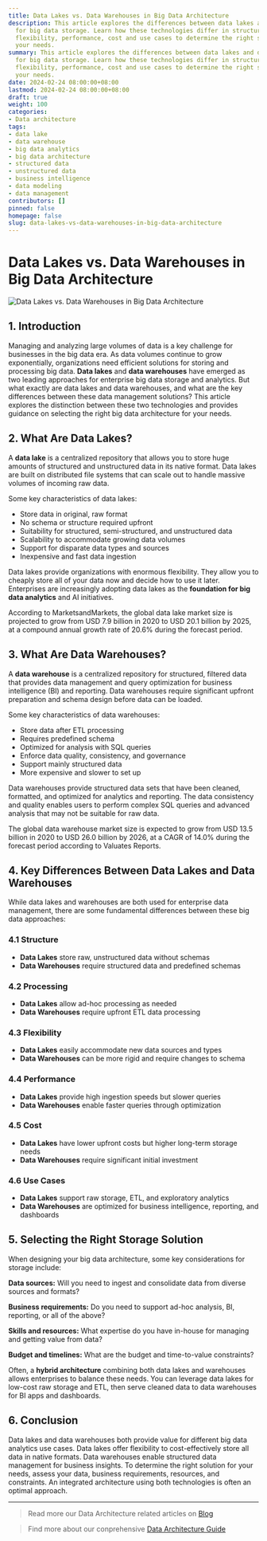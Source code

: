 ```yaml
---
title: Data Lakes vs. Data Warehouses in Big Data Architecture
description: This article explores the differences between data lakes and data warehouses
  for big data storage. Learn how these technologies differ in structure, processing,
  flexibility, performance, cost and use cases to determine the right solution for
  your needs.
summary: This article explores the differences between data lakes and data warehouses
  for big data storage. Learn how these technologies differ in structure, processing,
  flexibility, performance, cost and use cases to determine the right solution for
  your needs.
date: 2024-02-24 08:00:00+08:00
lastmod: 2024-02-24 08:00:00+08:00
draft: true
weight: 100
categories:
- Data architecture
tags:
- data lake
- data warehouse
- big data analytics
- big data architecture
- structured data
- unstructured data
- business intelligence
- data modeling
- data management
contributors: []
pinned: false
homepage: false
slug: data-lakes-vs-data-warehouses-in-big-data-architecture
---
```



# Data Lakes vs. Data Warehouses in Big Data Architecture

![Data Lakes vs. Data Warehouses in Big Data Architecture](https://cdn.sa.net/2024/02/20/PhSCTXBMduU68zZ.png)

## 1. Introduction

Managing and analyzing large volumes of data is a key challenge for businesses in the big data era. As data volumes continue to grow exponentially, organizations need efficient solutions for storing and processing big data. **Data lakes** and **data warehouses** have emerged as two leading approaches for enterprise big data storage and analytics. But what exactly are data lakes and data warehouses, and what are the key differences between these data management solutions? This article explores the distinction between these two technologies and provides guidance on selecting the right big data architecture for your needs.  

## 2. What Are Data Lakes?

A **data lake** is a centralized repository that allows you to store huge amounts of structured and unstructured data in its native format. Data lakes are built on distributed file systems that can scale out to handle massive volumes of incoming raw data. 

Some key characteristics of data lakes:

- Store data in original, raw format
- No schema or structure required upfront
- Suitability for structured, semi-structured, and unstructured data
- Scalability to accommodate growing data volumes
- Support for disparate data types and sources
- Inexpensive and fast data ingestion

Data lakes provide organizations with enormous flexibility. They allow you to cheaply store all of your data now and decide how to use it later. Enterprises are increasingly adopting data lakes as the **foundation for big data analytics** and AI initiatives.

According to MarketsandMarkets, the global data lake market size is projected to grow from USD 7.9 billion in 2020 to USD 20.1 billion by 2025, at a compound annual growth rate of 20.6% during the forecast period.

## 3. What Are Data Warehouses?

A **data warehouse** is a centralized repository for structured, filtered data that provides data management and query optimization for business intelligence (BI) and reporting. Data warehouses require significant upfront preparation and schema design before data can be loaded.

Some key characteristics of data warehouses:

- Store data after ETL processing
- Requires predefined schema
- Optimized for analysis with SQL queries  
- Enforce data quality, consistency, and governance
- Support mainly structured data
- More expensive and slower to set up 

Data warehouses provide structured data sets that have been cleaned, formatted, and optimized for analytics and reporting. The data consistency and quality enables users to perform complex SQL queries and advanced analysis that may not be suitable for raw data.

The global data warehouse market size is expected to grow from USD 13.5 billion in 2020 to USD 26.0 billion by 2026, at a CAGR of 14.0% during the forecast period according to Valuates Reports.

## 4. Key Differences Between Data Lakes and Data Warehouses

While data lakes and warehouses are both used for enterprise data management, there are some fundamental differences between these big data approaches:

### 4.1 Structure

- **Data Lakes** store raw, unstructured data without schemas
- **Data Warehouses** require structured data and predefined schemas

### 4.2 Processing

- **Data Lakes** allow ad-hoc processing as needed 
- **Data Warehouses** require upfront ETL data processing

### 4.3 Flexibility

- **Data Lakes** easily accommodate new data sources and types
- **Data Warehouses** can be more rigid and require changes to schema

### 4.4 Performance

- **Data Lakes** provide high ingestion speeds but slower queries
- **Data Warehouses** enable faster queries through optimization 

### 4.5 Cost

- **Data Lakes** have lower upfront costs but higher long-term storage needs
- **Data Warehouses** require significant initial investment 

### 4.6 Use Cases

- **Data Lakes** support raw storage, ETL, and exploratory analytics
- **Data Warehouses** are optimized for business intelligence, reporting, and dashboards

## 5. Selecting the Right Storage Solution 

When designing your big data architecture, some key considerations for storage include:

**Data sources:** Will you need to ingest and consolidate data from diverse sources and formats?

**Business requirements:** Do you need to support ad-hoc analysis, BI, reporting, or all of the above?

**Skills and resources:** What expertise do you have in-house for managing and getting value from data?

**Budget and timelines:** What are the budget and time-to-value constraints?

Often, a **hybrid architecture** combining both data lakes and warehouses allows enterprises to balance these needs. You can leverage data lakes for low-cost raw storage and ETL, then serve cleaned data to data warehouses for BI apps and dashboards.

## 6. Conclusion

Data lakes and data warehouses both provide value for different big data analytics use cases. Data lakes offer flexibility to cost-effectively store all data in native formats. Data warehouses enable structured data management for business insights. To determine the right solution for your needs, assess your data, business requirements, resources, and constraints. An integrated architecture using both technologies is often an optimal approach.

---

> Read more our Data Architecture related articles on [Blog](/tags/data-architecture/)

> Find more about our conprehensive [Data Architecture Guide](/docs/ultimate-guides/chatper-3.4-data-architecture-overview/)


